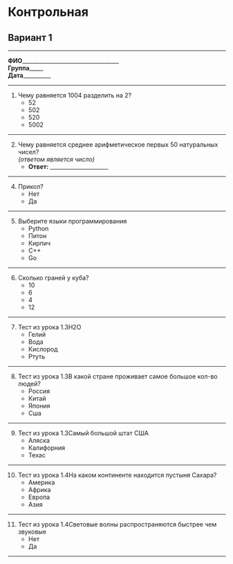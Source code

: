 # Контрольная  
## Вариант 1  
******
**ФИО**___________________________________  
**Группа**_____  
**Дата**__________  
******
1. Чему равняется 1004 разделить на 2?  
    - 52  
    - 502  
    - 520  
    - 5002  
******
2. Чему равняется среднее арифметическое первых 50 натуральных чисел?  
*(ответом является число)*  
    - **Ответ:** _____________________  
******
4. Прикол?  
    - Нет  
    - Да  
******
5. Выберите языки программирования  
    - Python  
    - Питон  
    - Кирпич  
    - С++  
    - Go  
******
6. Сколько граней у куба?  
    - 10  
    - 6  
    - 4  
    - 12  
******
7. Тест из урока 1.3H2O  
    - Гелий  
    - Вода  
    - Кислород  
    - Ртуть  
******
8. Тест из урока 1.3В какой стране проживает самое большое кол-во людей?  
    - Россия  
    - Китай  
    - Япония  
    - Сша  
******
9. Тест из урока 1.3Самый большой штат США  
    - Аляска  
    - Калифорния  
    - Техас  
******
10. Тест из урока 1.4На каком континенте находится пустыня Сахара?  
    - Америка  
    - Африка  
    - Европа  
    - Азия  
******
11. Тест из урока 1.4Световые волны распространяются быстрее чем звуковые  
    - Нет  
    - Да  
******
